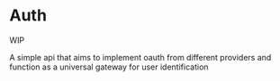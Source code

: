 # Auth

WIP

A simple api that aims to implement oauth from different providers and function
as a universal gateway for user identification